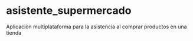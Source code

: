 # asistente_supermercado
Aplicaciòn multiplataforma para la asistencia al comprar productos en una tienda
